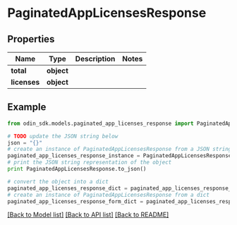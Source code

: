 # PaginatedAppLicensesResponse


## Properties

Name | Type | Description | Notes
------------ | ------------- | ------------- | -------------
**total** | **object** |  | 
**licenses** | **object** |  | 

## Example

```python
from odin_sdk.models.paginated_app_licenses_response import PaginatedAppLicensesResponse

# TODO update the JSON string below
json = "{}"
# create an instance of PaginatedAppLicensesResponse from a JSON string
paginated_app_licenses_response_instance = PaginatedAppLicensesResponse.from_json(json)
# print the JSON string representation of the object
print PaginatedAppLicensesResponse.to_json()

# convert the object into a dict
paginated_app_licenses_response_dict = paginated_app_licenses_response_instance.to_dict()
# create an instance of PaginatedAppLicensesResponse from a dict
paginated_app_licenses_response_form_dict = paginated_app_licenses_response.from_dict(paginated_app_licenses_response_dict)
```
[[Back to Model list]](../README.md#documentation-for-models) [[Back to API list]](../README.md#documentation-for-api-endpoints) [[Back to README]](../README.md)


